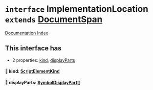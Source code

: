 # `interface` ImplementationLocation `extends` [DocumentSpan](../private.interface.DocumentSpan/README.md)

[Documentation Index](../README.md)

## This interface has

- 2 properties:
[kind](#-kind-scriptelementkind),
[displayParts](#-displayparts-symboldisplaypart)


#### 📄 kind: [ScriptElementKind](../private.enum.ScriptElementKind/README.md)



#### 📄 displayParts: [SymbolDisplayPart](../private.interface.SymbolDisplayPart/README.md)\[]



